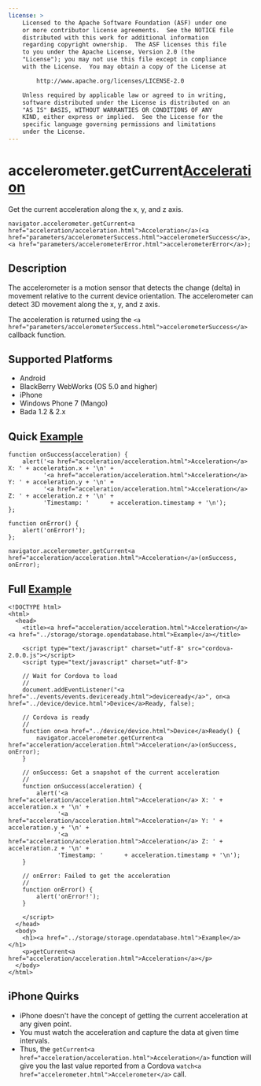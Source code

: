 ```yaml
---
license: >
    Licensed to the Apache Software Foundation (ASF) under one
    or more contributor license agreements.  See the NOTICE file
    distributed with this work for additional information
    regarding copyright ownership.  The ASF licenses this file
    to you under the Apache License, Version 2.0 (the
    "License"); you may not use this file except in compliance
    with the License.  You may obtain a copy of the License at

        http://www.apache.org/licenses/LICENSE-2.0

    Unless required by applicable law or agreed to in writing,
    software distributed under the License is distributed on an
    "AS IS" BASIS, WITHOUT WARRANTIES OR CONDITIONS OF ANY
    KIND, either express or implied.  See the License for the
    specific language governing permissions and limitations
    under the License.
---
```


accelerometer.getCurrent<a href="acceleration/acceleration.html">Acceleration</a>
====================================

Get the current acceleration along the x, y, and z axis.

    navigator.accelerometer.getCurrent<a href="acceleration/acceleration.html">Acceleration</a>(<a href="parameters/accelerometerSuccess.html">accelerometerSuccess</a>, <a href="parameters/accelerometerError.html">accelerometerError</a>);

Description
-----------

The accelerometer is a motion sensor that detects the change (delta) in movement relative to the current device orientation. The accelerometer can detect 3D movement along the x, y, and z axis.

The acceleration is returned using the `<a href="parameters/accelerometerSuccess.html">accelerometerSuccess</a>` callback function.

Supported Platforms
-------------------

- Android
- BlackBerry WebWorks (OS 5.0 and higher)
- iPhone
- Windows Phone 7 (Mango)
- Bada 1.2 & 2.x

Quick <a href="../storage/storage.opendatabase.html">Example</a>
-------------

    function onSuccess(acceleration) {
        alert('<a href="acceleration/acceleration.html">Acceleration</a> X: ' + acceleration.x + '\n' +
              '<a href="acceleration/acceleration.html">Acceleration</a> Y: ' + acceleration.y + '\n' +
              '<a href="acceleration/acceleration.html">Acceleration</a> Z: ' + acceleration.z + '\n' +
              'Timestamp: '      + acceleration.timestamp + '\n');
    };

    function onError() {
        alert('onError!');
    };

    navigator.accelerometer.getCurrent<a href="acceleration/acceleration.html">Acceleration</a>(onSuccess, onError);

Full <a href="../storage/storage.opendatabase.html">Example</a>
------------

    <!DOCTYPE html>
    <html>
      <head>
        <title><a href="acceleration/acceleration.html">Acceleration</a> <a href="../storage/storage.opendatabase.html">Example</a></title>

        <script type="text/javascript" charset="utf-8" src="cordova-2.0.0.js"></script>
        <script type="text/javascript" charset="utf-8">

        // Wait for Cordova to load
        //
        document.addEventListener("<a href="../events/events.deviceready.html">deviceready</a>", on<a href="../device/device.html">Device</a>Ready, false);

        // Cordova is ready
        //
        function on<a href="../device/device.html">Device</a>Ready() {
            navigator.accelerometer.getCurrent<a href="acceleration/acceleration.html">Acceleration</a>(onSuccess, onError);
        }
    
        // onSuccess: Get a snapshot of the current acceleration
        //
        function onSuccess(acceleration) {
            alert('<a href="acceleration/acceleration.html">Acceleration</a> X: ' + acceleration.x + '\n' +
                  '<a href="acceleration/acceleration.html">Acceleration</a> Y: ' + acceleration.y + '\n' +
                  '<a href="acceleration/acceleration.html">Acceleration</a> Z: ' + acceleration.z + '\n' +
                  'Timestamp: '      + acceleration.timestamp + '\n');
        }
    
        // onError: Failed to get the acceleration
        //
        function onError() {
            alert('onError!');
        }

        </script>
      </head>
      <body>
        <h1><a href="../storage/storage.opendatabase.html">Example</a></h1>
        <p>getCurrent<a href="acceleration/acceleration.html">Acceleration</a></p>
      </body>
    </html>
    
iPhone Quirks
-------------

- iPhone doesn't have the concept of getting the current acceleration at any given point.
- You must watch the acceleration and capture the data at given time intervals.
- Thus, the `getCurrent<a href="acceleration/acceleration.html">Acceleration</a>` function will give you the last value reported from a Cordova `watch<a href="accelerometer.html">Accelerometer</a>` call.
